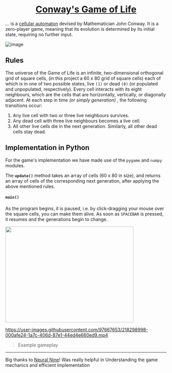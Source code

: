 <h1 align = "center"><a href="https://en.wikipedia.org/wiki/Conway%27s_Game_of_Life"> Conway's Game of Life </a> </h1>

... is a [cellular automaton](https://en.wikipedia.org/wiki/Cellular_automaton) devised by Mathematician John Conway.  It is a zero-player game, meaning that its evolution is determined by its initial state, requiring no further input.

![image](https://user-images.githubusercontent.com/97667653/218299233-55d3968e-003c-48af-a9b5-30a146951a86.png)

## Rules

The universe of the Game of Life is an infinite, two-dimensional orthogonal grid of square cells, (in this project a 60 x 80 grid of square cells) each of which is in one of two possible states, live `(1)` or dead `(0)` (or populated and unpopulated, respectively). Every cell interacts with its eight neighbours, which are the cells that are horizontally, vertically, or diagonally adjacent. At each step in time _(or simply generation)_ , the following transitions occur:

1. Any live cell with two or three live neighbours survives.
2. Any dead cell with three live neighbours becomes a live cell.
3. All other live cells die in the next generation. Similarly, all other dead cells stay dead.

## Implementation in Python

For the game's implementation we have made use of the `pygame` and `numpy` modules.

The **`update()`** method takes an array of cells (60 x 80 in size), and returns an array of cells of the corresponding next generation, after applying the above mentioned rules.

#### `main()`

As the program begins, it is paused, i.e. by click-dragging your mouse over the square cells, you can make them alive.
As soon as `SPACEBAR` is pressed, it resumes and the generations begin to change.

<img src="https://user-images.githubusercontent.com/97667653/218299007-6a1142a1-f267-4372-8d87-986b4a798816.png" width=400 height=300>


https://user-images.githubusercontent.com/97667653/218298998-000afe24-1a7c-406d-87e1-44ed4e660ed9.mp4
> Example gameplay


<hr>

Big thanks to [Neural Nine](https://www.youtube.com/watch?v=cRWg2SWuXtM)! Was really helpful in Understanding the game mechanics and efficient implementation
